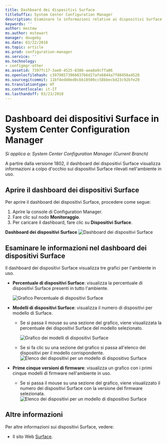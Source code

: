 ```yaml
---
title: Dashboard dei dispositivi Surface
titleSuffix: System Center Configuration Manager
description: Esaminare le informazioni relative ai dispositivi Surface tramite il dashboard.
keywords: ''
author: mestew
ms.author: mstewart
manager: dougeby
ms.date: 03/22/2018
ms.topic: article
ms.prod: configuration-manager
ms.service: ''
ms.technology:
- configmgr-other
ms.assetid: 7397fc17-3ae8-4525-8386-aea8a9cffa06
ms.openlocfilehash: c39798573966037b6d27afe6844a7f88450a4528
ms.sourcegitcommit: 11bf4ed40ed0cbb10500cc58bbecbd23c92bfe20
ms.translationtype: HT
ms.contentlocale: it-IT
ms.lasthandoff: 03/23/2018
---
```

# <a name="surface-device-dashboard-in-system-center-configuration-manager"></a>Dashboard dei dispositivi Surface in System Center Configuration Manager

*Si applica a: System Center Configuration Manager (Current Branch)*

A partire dalla versione 1802, il dashboard dei dispositivi Surface visualizza informazioni a colpo d'occhio sui dispositivi Surface rilevati nell'ambiente in uso. <!--1355788-->

## <a name="open-the-surface-device-dashboard"></a>Aprire il dashboard dei dispositivi Surface

Per aprire il dashboard dei dispositivi Surface, procedere come segue: 

1. Aprire la console di Configuration Manager. 
2. Fare clic sul nodo **Monitoraggio**. 
3. Per caricare il dashboard, fare clic su **Dispositivi Surface**.

**Dashboard dei dispositivi Surface**
![Dashboard dei dispositivi Surface](media\Surface-device-dashboard.PNG)



## <a name="reviewing-information-in-the-surface-device-dashboard"></a>Esaminare le informazioni nel dashboard dei dispositivi Surface

Il dashboard dei dispositivi Surface visualizza tre grafici per l'ambiente in uso. 

- **Percentuale di dispositivi Surface**: visualizza la percentuale di dispositivi Surface presenti in tutto l'ambiente.

    ![Grafico Percentuale di dispositivi Surface](media\Percent-Surface-Devices.PNG)
- **Modelli di dispositivi Surface**: visualizza il numero di dispositivi per modello di Surface. 
    - Se si passa il mouse su una sezione del grafico, viene visualizzata la percentuale dei dispositivi Surface del modello selezionato. 

         ![Grafico dei modelli di dispositivi Surface](media\Surface-Models-Hover.PNG)
    - Se si fa clic su una sezione del grafico si passa all'elenco dei dispositivi per il modello corrispondente. 
        ![Elenco dei dispositivi per un modello di dispositivo Surface](media\Surface-Model-Device-List.PNG)

- **Prime cinque versioni di firmware**: visualizza un grafico con i primi cinque modelli di firmware nell'ambiente in uso. 
    - Se si passa il mouse su una sezione del grafico, viene visualizzato il numero dei dispositivi Surface con la versione del firmware selezionata. 
       ![Elenco dei dispositivi per un modello di dispositivo Surface](media\Surface-Firmware-Hover.PNG)


## <a name="more-information"></a>Altre informazioni

Per altre informazioni sui dispositivi Surface, vedere:
 - Il sito Web [Surface]( https://go.microsoft.com/fwlink/?linkid=861998).
    




